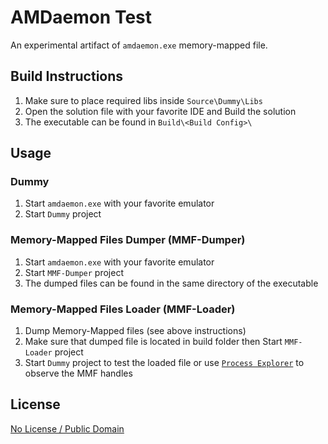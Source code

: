 # AMDaemon Test #

An experimental artifact of `amdaemon.exe` memory-mapped file.

## Build Instructions ##

1. Make sure to place required libs inside `Source\Dummy\Libs`
2. Open the solution file with your favorite IDE and Build the solution
3. The executable can be found in `Build\<Build Config>\`

## Usage ##

### Dummy ###

1. Start `amdaemon.exe` with your favorite emulator
2. Start `Dummy` project

### Memory-Mapped Files Dumper (MMF-Dumper) ###

1. Start `amdaemon.exe` with your favorite emulator
2. Start `MMF-Dumper` project
3. The dumped files can be found in the same directory of the executable

### Memory-Mapped Files Loader (MMF-Loader) ###

1. Dump Memory-Mapped files (see above instructions)
2. Make sure that dumped file is located in build folder then Start `MMF-Loader` project
3. Start `Dummy` project to test the loaded file or use [`Process Explorer`](https://docs.microsoft.com/en-us/sysinternals/downloads/process-explorer) to observe the MMF handles

## License ##

[No License / Public Domain](https://github.com/SirusDoma/AMDaemon-Test/blob/master/LICENSE)
